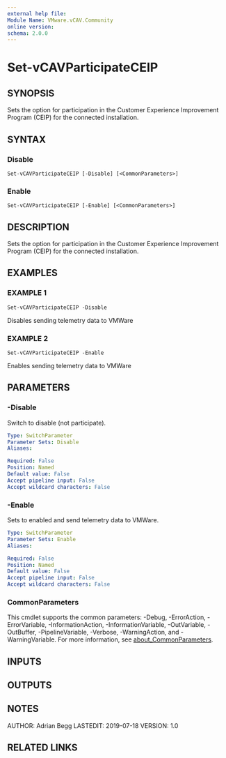 ```yaml
---
external help file:
Module Name: VMware.vCAV.Community
online version:
schema: 2.0.0
---
```


# Set-vCAVParticipateCEIP

## SYNOPSIS
Sets the option for participation in the Customer Experience Improvement Program (CEIP) for the connected installation.

## SYNTAX

### Disable
```
Set-vCAVParticipateCEIP [-Disable] [<CommonParameters>]
```

### Enable
```
Set-vCAVParticipateCEIP [-Enable] [<CommonParameters>]
```

## DESCRIPTION
Sets the option for participation in the Customer Experience Improvement Program (CEIP) for the connected installation.

## EXAMPLES

### EXAMPLE 1
```
Set-vCAVParticipateCEIP -Disable
```

Disables sending telemetry data to VMWare

### EXAMPLE 2
```
Set-vCAVParticipateCEIP -Enable
```

Enables sending telemetry data to VMWare

## PARAMETERS

### -Disable
Switch to disable (not participate).

```yaml
Type: SwitchParameter
Parameter Sets: Disable
Aliases:

Required: False
Position: Named
Default value: False
Accept pipeline input: False
Accept wildcard characters: False
```

### -Enable
Sets to enabled and send telemetry data to VMWare.

```yaml
Type: SwitchParameter
Parameter Sets: Enable
Aliases:

Required: False
Position: Named
Default value: False
Accept pipeline input: False
Accept wildcard characters: False
```

### CommonParameters
This cmdlet supports the common parameters: -Debug, -ErrorAction, -ErrorVariable, -InformationAction, -InformationVariable, -OutVariable, -OutBuffer, -PipelineVariable, -Verbose, -WarningAction, and -WarningVariable. For more information, see [about_CommonParameters](http://go.microsoft.com/fwlink/?LinkID=113216).

## INPUTS

## OUTPUTS

## NOTES
AUTHOR: Adrian Begg
LASTEDIT: 2019-07-18
VERSION: 1.0

## RELATED LINKS
